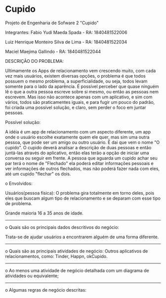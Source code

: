 # Cupido
Projeto de Engenharia de Sofware 2 "Cupido" 

Integrantes:
Fabio Yudi Maeda Spada - RA: 1840481522006

Luiz Henrique Monteiro Silva de Lima - RA: 1840481522034

Maciel Maejima Gallindo -  RA: 1840481522044

DESCRIÇÃO DO PROBLEMA:

Ultimamente os Apps de relacionamento vem crescendo muito, com cada vez mais usuários, existem diversas opções, o problema é que todos possuem o mesmo problema, a superficialidade, ou seja, todos levam somente para o lado da aparência.
É possível perceber que quase ninguém lê o que a outra pessoa escreve sobre si mesmo, ou então as pessoas nem escrevem. Mas isso não acontece apenas com um aplicativo, e sim com vários, todos são praticamentes iguais, e para fugir um pouco do padrão, foi criada uma possível solução, e claro, sem perder o foco em juntar pessoas.


Possível solução:

A idéia é um app de relacionamento com um aspecto diferente, um app onde o usuário escolhe exatamente quem ele quer, mas sim uma outra pessoa, que pode ser um amigo ou outro usuário. É dai que vem o nome "O cupido".
O cupido deverá analisar a descrição de duas pessoas e então juntá-las através do aplicativo, então elas terão a opção de iniciar uma conversa ou seguir em frente.
A pessoa que aguarda um cupido achar seu par terá o nome de "Flechado" ela poderá editar informações pessoais e ver informações de outros flechados, mas não poderá fazer nada com eles, até um cupido "flechar" os dois.





o	Envolvidos:

Usuários(pessoa fisica): O problema gira totalmente em torno deles, pois eles que buscam algum tipo de relacionamento e se deparam com esse tipo de problema.

Grande maioria 16 a 35 anos de idade.



_________________________________________________________________________________
o	Quais são os principais dados descritivos do negócio:

Trata-se de ajudar usuários a encontrarem alguém de uma forma diferente.
_________________________________________________________________________________
o	Quais são as principais atividades de negócio:
Outros aplicativos de relacionamentos, como: Tinder, Happn, okCupido.

_________________________________________________________________________________
o Ao menos uma atividade de negócio detalhada com um diagrama de atividades ou equivalente;



_________________________________________________________________________________
o Algumas regras de negócio descritas:





